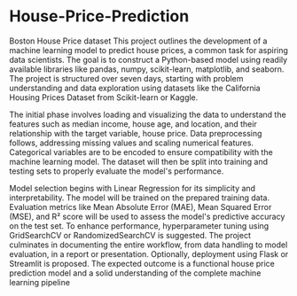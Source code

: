 # House-Price-Prediction
Boston House Price dataset
This project outlines the development of a machine learning model to predict house prices, a common task for aspiring data scientists.  The goal is to construct a Python-based model using readily available libraries like pandas, numpy, scikit-learn, matplotlib, and seaborn. The project is structured over seven days, starting with problem understanding and data exploration using datasets like the California Housing Prices Dataset from Scikit-learn or Kaggle.

The initial phase involves loading and visualizing the data to understand the features such as median income, house age, and location, and their relationship with the target variable, house price. Data preprocessing follows, addressing missing values and scaling numerical features. Categorical variables are to be encoded to ensure compatibility with the machine learning model. The dataset will then be split into training and testing sets to properly evaluate the model's performance.   

Model selection begins with Linear Regression for its simplicity and interpretability. The model will be trained on the prepared training data.  Evaluation metrics like Mean Absolute Error (MAE), Mean Squared Error (MSE), and R² score will be used to assess the model's predictive accuracy on the test set. To enhance performance, hyperparameter tuning using GridSearchCV or RandomizedSearchCV is suggested. The project culminates in documenting the entire workflow, from data handling to model evaluation, in a report or presentation.  Optionally, deployment using Flask or Streamlit is proposed.  The expected outcome is a functional house price prediction model and a solid understanding of the complete machine learning pipeline
